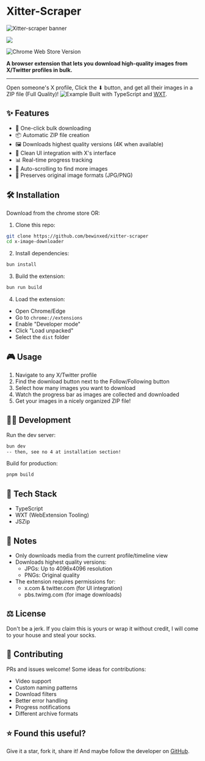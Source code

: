 <h1>Xitter-Scraper</h1>

![Xitter-scraper banner](/banner.jpg?raw=true)

<!-- available in the chrome store badge -->

<a href="https://chromewebstore.google.com/detail/xitter-scraper/cfkdbndljmndgmnagcekhfjplieaagbk"><img src="store-images/avbl-chrome-store-badge.png"></a>

![Chrome Web Store Version](https://img.shields.io/chrome-web-store/v/cfkdbndljmndgmnagcekhfjplieaagbk?link=https%3A%2F%2Fchromewebstore.google.com%2Fdetail%2Fxitter-scraper%2Fcfkdbndljmndgmnagcekhfjplieaagbk)

<!-- downloads badge -->

<p align="justify">

</p>

**A browser extension that lets you download high-quality images from X/Twitter profiles in bulk.**

---

Open someone's X profile, Click the ⬇ button, and get all their images in a ZIP file (Full Quality)!
![Example](/image.png?raw=true)
Built with TypeScript and [WXT](https://wxt.dev).

## ✨ Features

- 🚀 One-click bulk downloading
- 📦 Automatic ZIP file creation
- 🖼️ Downloads highest quality versions (4K when available)
- 🎯 Clean UI integration with X's interface
- 📊 Real-time progress tracking
- 🔄 Auto-scrolling to find more images
- 🎨 Preserves original image formats (JPG/PNG)

## 🛠️ Installation

Download from the chrome store OR:

1. Clone this repo:

```bash
git clone https://github.com/bewinxed/xitter-scraper
cd x-image-downloader
```

2. Install dependencies:

```bash
bun install
```

3. Build the extension:

```bash
bun run build
```

4. Load the extension:

- Open Chrome/Edge
- Go to `chrome://extensions`
- Enable "Developer mode"
- Click "Load unpacked"
- Select the `dist` folder

## 🎮 Usage

1. Navigate to any X/Twitter profile
2. Find the download button next to the Follow/Following button
3. Select how many images you want to download
4. Watch the progress bar as images are collected and downloaded
5. Get your images in a nicely organized ZIP file!

## 🧑‍💻 Development

Run the dev server:

```bash
bun dev
-- then, see no 4 at installation section!
```

Build for production:

```bash
pnpm build
```

## 🧰 Tech Stack

- TypeScript
- WXT (WebExtension Tooling)
- JSZip

## 📝 Notes

- Only downloads media from the current profile/timeline view
- Downloads highest quality versions:
  - JPGs: Up to 4096x4096 resolution
  - PNGs: Original quality
- The extension requires permissions for:
  - x.com & twitter.com (for UI integration)
  - pbs.twimg.com (for image downloads)

## ⚖️ License

Don't be a jerk. If you claim this is yours or wrap it without credit, I will come to your house and steal your socks.

## 🤝 Contributing

PRs and issues welcome! Some ideas for contributions:

- Video support
- Custom naming patterns
- Download filters
- Better error handling
- Progress notifications
- Different archive formats

## ⭐ Found this useful?

Give it a star, fork it, share it! And maybe follow the developer on [GitHub](https://github.com/bewinxed).
